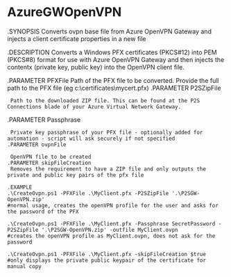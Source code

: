 ﻿# AzureGWOpenVPN
   .SYNOPSIS
     Converts ovpn base file from Azure OpenVPN Gateway and injects a client certificate properties in a new file
     
   .DESCRIPTION 
     Converts a Windows PFX certificates (PKCS#12) into PEM (PKCS#8) format for use with Azure OpenVPN Gateway and then
     injects the contentx (private key, public key) into the OpenVPN client file. 
     
   .PARAMETER PFXFile
     Path of the PFX file to be converted. Provide the full path to the PFX file (eg c:\certificates\mycert.pfx)
   .PARAMETER P2SZipFile
   
     Path to the downloaded ZIP file. This can be found at the P2S Connections blade of your Azure Virtual Network Gateway.
   .PARAMETER Passphrase
   
     Private key passphrase of your PFX file - optionally added for automation - script will ask securely if not specified
    .PARAMETER ovpnFile
    
     OpenVPN file to be created
    .PARAMETER skipFileCreation
     Removes the requirement to have a ZIP file and only outputs the private and public key pairs of the pfx file
     
    .EXAMPLE
    .\CreateOvpn.ps1 -PFXFile .\MyClient.pfx -P2SZipFile '.\P2SGW-OpenVPN.zip' 
    #normal usage, creates the openVPN profile for the user and asks for the password of the PFX
    
    .\CreateOvpn.ps1 -PFXFile .\MyClient.pfx -Passphrase SecretPassword -P2SZipFile '.\P2SGW-OpenVPN.zip' -outfile MyClient.ovpn
    #creates the openVPN profile as MyClient.ovpn, does not ask for the password
    
    .\CreateOvpn.ps1 -PFXFile .\MyClient.pfx -skipFileCreation $true
    #only displays the private public keypair of the certificate for manual copy
